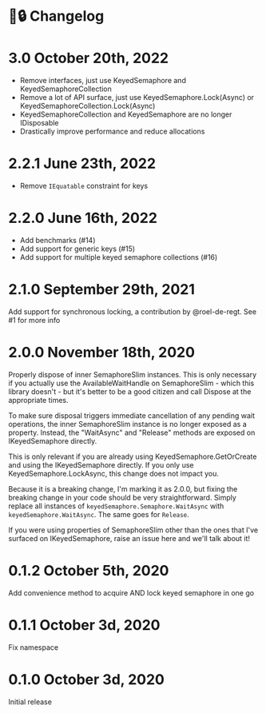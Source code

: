 # 🔑🔒 Changelog

# 3.0 October 20th, 2022

- Remove interfaces, just use KeyedSemaphore and KeyedSemaphoreCollection
- Remove a lot of API surface, just use KeyedSemaphore.Lock(Async) or KeyedSemaphoreCollection.Lock(Async)
- KeyedSemaphoreCollection and KeyedSemaphore are no longer IDisposable
- Drastically improve performance and reduce allocations 

# 2.2.1 June 23th, 2022

- Remove `IEquatable` constraint for keys 

# 2.2.0 June 16th, 2022

- Add benchmarks (#14)
- Add support for generic keys (#15)
- Add support for multiple keyed semaphore collections (#16)

# 2.1.0 September 29th, 2021

Add support for synchronous locking, a contribution by @roel-de-regt. See #1 for more info

# 2.0.0 November 18th, 2020

Properly dispose of inner SemaphoreSlim instances. This is only necessary if you actually use the AvailableWaitHandle on SemaphoreSlim - which this library doesn't - but it's
better to be a good citizen and call Dispose at the appropriate times.

To make sure disposal triggers immediate cancellation of any pending wait operations, the inner SemaphoreSlim instance is no longer exposed as a property. Instead, the "WaitAsync"
and "Release" methods are exposed on IKeyedSemaphore directly.

This is only relevant if you are already using KeyedSemaphore.GetOrCreate and using the IKeyedSemaphore directly. If you only use KeyedSemaphore.LockAsync, this change does not
impact you.

Because it is a breaking change, I'm marking it as 2.0.0, but fixing the breaking change in your code should be very straightforward. Simply replace all instances
of `keyedSemaphore.Semaphore.WaitAsync` with `keyedSemaphore.WaitAsync`. The same goes for `Release`.

If you were using properties of SemaphoreSlim other than the ones that I've surfaced on IKeyedSemaphore, raise an issue here and we'll talk about it!

# 0.1.2 October 5th, 2020

Add convenience method to acquire AND lock keyed semaphore in one go

# 0.1.1 October 3d, 2020

Fix namespace

# 0.1.0 October 3d, 2020

Initial release
